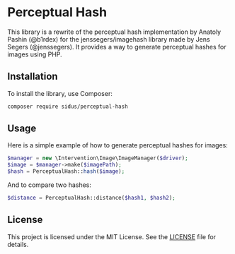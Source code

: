 # Perceptual Hash

This library is a rewrite of the perceptual hash implementation by Anatoly Pashin (@b1rdex) for the jenssegers/imagehash library made by Jens Segers (@jenssegers). It provides a way to generate perceptual hashes for images using PHP.

## Installation

To install the library, use Composer:

```sh
composer require sidus/perceptual-hash
```

## Usage

Here is a simple example of how to generate perceptual hashes for images:

```php
$manager = new \Intervention\Image\ImageManager($driver);
$image = $manager->make($imagePath);
$hash = PerceptualHash::hash($image);
```

And to compare two hashes:

```php
$distance = PerceptualHash::distance($hash1, $hash2);
```

## License

This project is licensed under the MIT License. See the [LICENSE](LICENSE) file for details.
